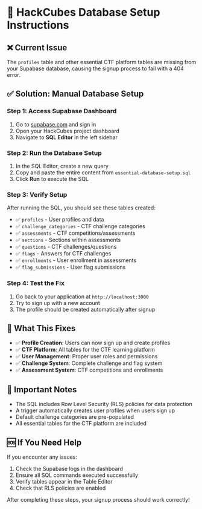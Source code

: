 # 🎯 HackCubes Database Setup Instructions

## ❌ Current Issue
The `profiles` table and other essential CTF platform tables are missing from your Supabase database, causing the signup process to fail with a 404 error.

## ✅ Solution: Manual Database Setup

### Step 1: Access Supabase Dashboard
1. Go to [supabase.com](https://supabase.com) and sign in
2. Open your HackCubes project dashboard
3. Navigate to **SQL Editor** in the left sidebar

### Step 2: Run the Database Setup
1. In the SQL Editor, create a new query
2. Copy and paste the entire content from `essential-database-setup.sql` 
3. Click **Run** to execute the SQL

### Step 3: Verify Setup
After running the SQL, you should see these tables created:
- ✅ `profiles` - User profiles and data
- ✅ `challenge_categories` - CTF challenge categories  
- ✅ `assessments` - CTF competitions/assessments
- ✅ `sections` - Sections within assessments
- ✅ `questions` - CTF challenges/questions
- ✅ `flags` - Answers for CTF challenges
- ✅ `enrollments` - User enrollment in assessments
- ✅ `flag_submissions` - User flag submissions

### Step 4: Test the Fix
1. Go back to your application at `http://localhost:3000`
2. Try to sign up with a new account
3. The profile should be created automatically after signup

## 🔧 What This Fixes
- ✅ **Profile Creation**: Users can now sign up and create profiles
- ✅ **CTF Platform**: All tables for the CTF learning platform
- ✅ **User Management**: Proper user roles and permissions
- ✅ **Challenge System**: Complete challenge and flag system
- ✅ **Assessment System**: CTF competitions and enrollments

## 🚨 Important Notes
- The SQL includes Row Level Security (RLS) policies for data protection
- A trigger automatically creates user profiles when users sign up
- Default challenge categories are pre-populated
- All essential tables for the CTF platform are included

## 🆘 If You Need Help
If you encounter any issues:
1. Check the Supabase logs in the dashboard
2. Ensure all SQL commands executed successfully
3. Verify tables appear in the Table Editor
4. Check that RLS policies are enabled

After completing these steps, your signup process should work correctly!
